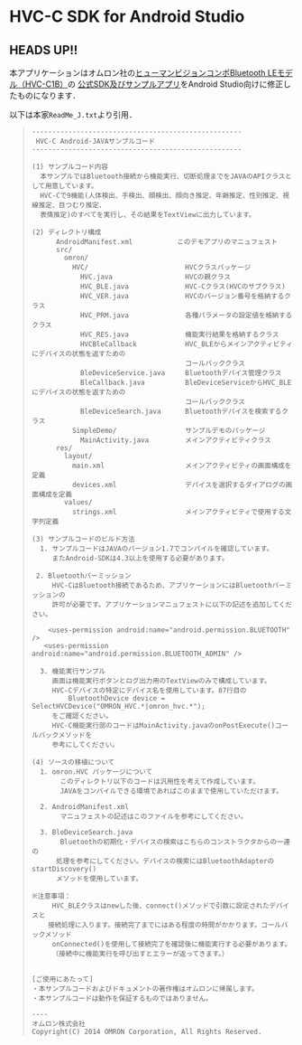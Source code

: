 # HVC-C SDK for Android Studio
## HEADS UP!!
本アプリケーションはオムロン社の[ヒューマンビジョンコンポBluetooth LEモデル（HVC-C1B）](http://plus-sensing.omron.co.jp/egg-project/product/)の
[公式SDK及びサンプルアプリ](http://plus-sensing.omron.co.jp/product/sdk-download.html)をAndroid Studio向けに修正したものになります．

以下は本家`ReadMe_J.txt`より引用．

>
> ```
> ----------------------------------------------------
>  HVC-C Android-JAVAサンプルコード
> ----------------------------------------------------
>
> (1) サンプルコード内容
>   本サンプルではBluetooth接続から機能実行、切断処理までをJAVAのAPIクラスとして用意しています。
>   HVC-Cで9機能(人体検出、手検出、顔検出、顔向き推定、年齢推定、性別推定、視線推定、目つむり推定、
>   表情推定)のすべてを実行し、その結果をTextViewに出力しています。
>
> (2) ディレクトリ構成
>       AndroidManifest.xml           このデモアプリのマニュフェスト
>       src/
>         omron/
>           HVC/                        HVCクラスパッケージ
>             HVC.java                  HVCの親クラス
>             HVC_BLE.java              HVC-Cクラス(HVCのサブクラス)
>             HVC_VER.java              HVCのバージョン番号を格納するクラス
>             HVC_PRM.java              各種パラメータの設定値を格納するクラス
>             HVC_RES.java              機能実行結果を格納するクラス
>             HVCBleCallback            HVC_BLEからメインアクティビティにデバイスの状態を返すための
>                                       コールバッククラス
>             BleDeviceService.java     Bluetoothデバイス管理クラス
>             BleCallback.java          BleDeviceServiceからHVC_BLEにデバイスの状態を返すための
>                                       コールバッククラス
>             BleDeviceSearch.java      Bluetoothデバイスを検索するクラス
>           SimpleDemo/                 サンプルデモのパッケージ
>             MainActivity.java         メインアクティビティクラス
>       res/
>         layout/
>           main.xml                    メインアクティビティの画面構成を定義
>           devices.xml                 デバイスを選択するダイアログの画面構成を定義
>         values/
>           strings.xml                 メインアクティビティで使用する文字列定義
>
> (3) サンプルコードのビルド方法
>   1. サンプルコードはJAVAのバージョン1.7でコンパイルを確認しています。
>      またAndroid-SDKは4.3以上を使用する必要があります。
>
>  2. Bluetoothパーミッション
>      HVC-CはBluetooth接続であるため、アプリケーションにはBluetoothパーミッションの
>      許可が必要です。アプリケーションマニュフェストに以下の記述を追加してください。
>
>     <uses-permission android:name="android.permission.BLUETOOTH" />
>    <uses-permission android:name="android.permission.BLUETOOTH_ADMIN" />
>
>   3. 機能実行サンプル
>      画面は機能実行ボタンとログ出力用のTextViewのみで構成しています。
>      HVC-Cデバイスの特定にデバイス名を使用しています。87行目の
>          BluetoothDevice device = SelectHVCDevice("OMRON_HVC.*|omron_hvc.*");
>      をご確認ください。
>      HVC-C機能実行部のコードはMainActivity.javaのonPostExecute()コールバックメソッドを
>      参考にしてください。
>
> (4) ソースの移植について
>   1. omron.HVC パッケージについて
>        このディレクトリ以下のコードは汎用性を考えて作成しています。
>        JAVAをコンパイルできる環境であればこのままで使用していただけます。
>
>   2. AndroidManifest.xml
>        マニュフェストの記述はこのファイルを参考にしてください。
>
>   3. BleDeviceSearch.java
>        Bluetoothの初期化・デバイスの検索はこちらのコンストラクタからの一連の
>       処理を参考にしてください。デバイスの検索にはBluetoothAdapterのstartDiscovery()
>       メソッドを使用しています。
>
> ※注意事項：
>      HVC_BLEクラスはnewした後、connect()メソッドで引数に設定されたデバイスと
>     接続処理に入ります。接続完了までにはある程度の時間がかかります。コールバックメソッド
>      onConnected()を使用して接続完了を確認後に機能実行する必要があります。
>      （接続中に機能実行を呼び出すとエラーが返ってきます。）
>
>
>[ご使用にあたって]
> ・本サンプルコードおよびドキュメントの著作権はオムロンに帰属します。
> ・本サンプルコードは動作を保証するものではありません。
>
> ----
> オムロン株式会社
> Copyright(C) 2014 OMRON Corporation, All Rights Reserved.
> ```
>
